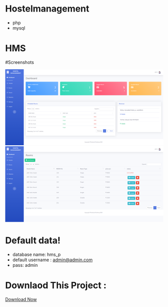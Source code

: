 # Hostelmanagement
  - php
  - mysql
# HMS



#Screenshots

![alt text](/screenshot/dashboard.png)
![alt text](/screenshot/rooms.png)

# Default data!

  - database name: hms_p
  - default username : admin@admin.com 
  - pass: admin

# Downlaod This Project : 

[Download Now](https://novacore.stores.instamojo.com/product/246770/hostel-management-system/)
